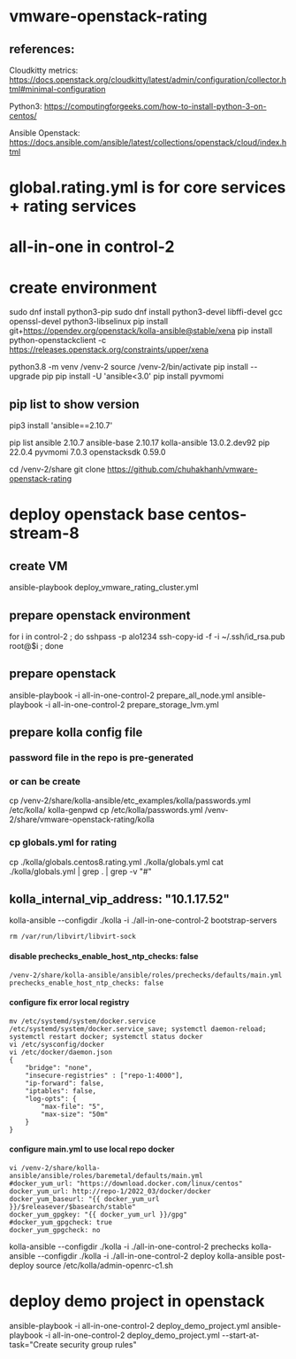 # vmware-openstack-rating
## references:
Cloudkitty metrics:
https://docs.openstack.org/cloudkitty/latest/admin/configuration/collector.html#minimal-configuration

Python3:
https://computingforgeeks.com/how-to-install-python-3-on-centos/

Ansible Openstack:
https://docs.ansible.com/ansible/latest/collections/openstack/cloud/index.html

# global.rating.yml is for core services + rating services 
# all-in-one in control-2

# create environment
 
sudo dnf install python3-pip
sudo dnf install python3-devel libffi-devel gcc openssl-devel python3-libselinux
pip install git+https://opendev.org/openstack/kolla-ansible@stable/xena
pip install python-openstackclient -c https://releases.openstack.org/constraints/upper/xena

python3.8 -m venv /venv-2
source /venv-2/bin/activate
pip install --upgrade pip
pip install -U 'ansible<3.0'
pip install pyvmomi                                                                                                                                                

## pip list to show version
pip3 install 'ansible==2.10.7'

pip list
ansible            2.10.7
ansible-base       2.10.17
kolla-ansible      13.0.2.dev92
pip                22.0.4
pyvmomi            7.0.3
openstacksdk           0.59.0

cd /venv-2/share
git clone https://github.com/chuhakhanh/vmware-openstack-rating


# deploy openstack base centos-stream-8
## create VM 
ansible-playbook deploy_vmware_rating_cluster.yml 
## prepare openstack environment
for i in control-2 ;
do 
  sshpass -p alo1234 ssh-copy-id -f -i ~/.ssh/id_rsa.pub root@$i ; 
done
## prepare openstack
ansible-playbook -i all-in-one-control-2 prepare_all_node.yml
ansible-playbook -i all-in-one-control-2 prepare_storage_lvm.yml

## prepare kolla config file 
### password file in the repo is pre-generated 
### or can be create  
cp /venv-2/share/kolla-ansible/etc_examples/kolla/passwords.yml /etc/kolla/
kolla-genpwd 
cp /etc/kolla/passwords.yml /venv-2/share/vmware-openstack-rating/kolla

### cp globals.yml for rating
cp ./kolla/globals.centos8.rating.yml ./kolla/globals.yml
cat ./kolla/globals.yml | grep . | grep -v "#"

## kolla_internal_vip_address: "10.1.17.52"
kolla-ansible --configdir ./kolla -i ./all-in-one-control-2 bootstrap-servers

  
    rm /var/run/libvirt/libvirt-sock
#### disable prechecks_enable_host_ntp_checks: false
    /venv-2/share/kolla-ansible/ansible/roles/prechecks/defaults/main.yml
    prechecks_enable_host_ntp_checks: false
 

 #### configure fix error local registry
    mv /etc/systemd/system/docker.service /etc/systemd/system/docker.service_save; systemctl daemon-reload; systemctl restart docker; systemctl status docker
    vi /etc/sysconfig/docker
    vi /etc/docker/daemon.json
    {
        "bridge": "none",
        "insecure-registries" : ["repo-1:4000"],
        "ip-forward": false,
        "iptables": false,
        "log-opts": {
            "max-file": "5",
            "max-size": "50m"
        }
    }
#### configure main.yml to use local repo docker    
    vi /venv-2/share/kolla-ansible/ansible/roles/baremetal/defaults/main.yml
    #docker_yum_url: "https://download.docker.com/linux/centos"
    docker_yum_url: http://repo-1/2022_03/docker/docker
    docker_yum_baseurl: "{{ docker_yum_url }}/$releasever/$basearch/stable"
    docker_yum_gpgkey: "{{ docker_yum_url }}/gpg"
    #docker_yum_gpgcheck: true
    docker_yum_gpgcheck: no

kolla-ansible --configdir ./kolla -i ./all-in-one-control-2 prechecks
kolla-ansible --configdir ./kolla -i ./all-in-one-control-2 deploy
kolla-ansible post-deploy 
source /etc/kolla/admin-openrc-c1.sh 

# deploy demo project in openstack
ansible-playbook -i all-in-one-control-2 deploy_demo_project.yml
ansible-playbook -i all-in-one-control-2 deploy_demo_project.yml --start-at-task="Create security group rules"


